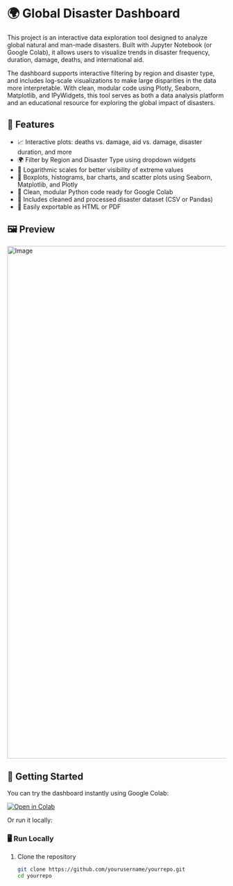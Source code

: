 # 🌍 Global Disaster Dashboard
This project is an interactive data exploration tool designed to analyze global natural and man-made disasters. Built with Jupyter Notebook (or Google Colab), it allows users to visualize trends in disaster frequency, duration, damage, deaths, and international aid.

The dashboard supports interactive filtering by region and disaster type, and includes log-scale visualizations to make large disparities in the data more interpretable. With clean, modular code using Plotly, Seaborn, Matplotlib, and IPyWidgets, this tool serves as both a data analysis platform and an educational resource for exploring the global impact of disasters.

## 📌 Features

- 📈 Interactive plots: deaths vs. damage, aid vs. damage, disaster duration, and more
- 🌍 Filter by Region and Disaster Type using dropdown widgets
- 🧮 Logarithmic scales for better visibility of extreme values
- 🎯 Boxplots, histograms, bar charts, and scatter plots using Seaborn, Matplotlib, and Plotly
- 🧠 Clean, modular Python code ready for Google Colab
- 🧹 Includes cleaned and processed disaster dataset (CSV or Pandas)
- 💾 Easily exportable as HTML or PDF

## 🖼️ Preview

<img width="1783" height="1178" alt="Image" src="https://github.com/user-attachments/assets/bf6f6611-2af9-47ac-814f-4d3f76014190" />

## 🚀 Getting Started

You can try the dashboard instantly using Google Colab:

[![Open in Colab](https://colab.research.google.com/assets/colab-badge.svg)](https://colab.research.google.com/github/yourusername/yourrepo/blob/main/disaster_dashboard.ipynb)

Or run it locally:

### 🖥️ Run Locally

1. Clone the repository  
   ```bash
   git clone https://github.com/yourusername/yourrepo.git
   cd yourrepo
